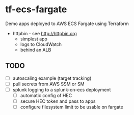 # tf-ecs-fargate

Demo apps deployed to AWS ECS Fargate using Terraform

- httpbin - see http://httpbin.org
    - simplest app
    - logs to CloudWatch
    - behind an ALB
    
    
## TODO

- [ ] autoscaling example (target tracking)
- [ ] pull secrets from AWS SSM or SM
- [ ] splunk logging to a splunk-on-ecs deployment
    - [ ] automatic config of HEC
    - [ ] secure HEC token and pass to apps
    - [ ] configure filesystem limit to be usable on fargate